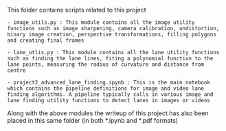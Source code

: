 This folder contains scripts related to this project

    - image_utils.py : This module contains all the image utility functions such as image sharpening, camera calibration, undistortion, binary image creation, perspective transformations, filling polygons and creating final frames
    
    - lane_utlis.py : This module contains all the lane utility functions such as finding the lane lines, fiting a polynomial function to the lane points, measuring the radius of curvature and distance from centre
    
    - project2_advanced_lane_finding.ipynb : This is the main notebook which contains the pipeline definitions for image and video lane finding algorithms. A pipeline typically calls in various image and lane finding utility functions to detect lanes in images or videos
    
Along with the above modules the writeup of this project has also been placed in this same folder (in both *.ipynb and *.pdf formats)
